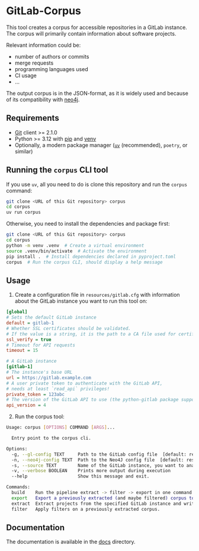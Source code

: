 <!--
SPDX-FileCopyrightText: 2021 German Aerospace Center (DLR)
SPDX-License-Identifier: MIT
-->


# GitLab-Corpus

This tool creates a corpus for accessible repositories in a GitLab instance. 
The corpus will primarily contain information about software projects.

Relevant information could be:  

- number of authors or commits
- merge requests
- programming languages used
- CI usage  
- …

The output corpus is in the JSON-format, as it is widely used and because of its compatibility with [neo4j](https://neo4j.com/).

## Requirements

- [Git](https://git-scm.com/) client >= 2.1.0
- Python >= 3.12 with [pip](https://pip.pypa.io/en/stable/) and [venv](https://docs.python.org/3/library/venv.html)
- Optionally, a modern package manager ([`uv`](https://docs.astral.sh/uv/) (recommended), `poetry`, or similar)

## Running the `corpus` CLI tool

If you use `uv`, all you need to do is clone this repository and run the `corpus` command:

```bash
git clone <URL of this Git repository> corpus
cd corpus
uv run corpus
```  

Otherwise, you need to install the dependencies and package first:

```bash
git clone <URL of this Git repository> corpus
cd corpus
python -m venv .venv  # Create a virtual environment
source .venv/bin/activate  # Activate the environment
pip install .  # Install dependencies declared in pyproject.toml
corpus  # Run the corpus CLI, should display a help message
```

## Usage

1. Create a configuration file in `resources/gitlab.cfg`
with information about the GitLab instance you want to run this tool on: 

```ini
[global]
# Sets the default GitLab instance
default = gitlab-1
# Whether SSL certificates should be validated.
# If the value is a string, it is the path to a CA file used for certificate validation.
ssl_verify = true
# Timeout for API requests
timeout = 15

# A GitLab instance
[gitlab-1]
# The instance's base URL
url = https://gitlab.example.com
# A user private token to authenticate with the GitLab API,
# needs at least `read_api` privileges!
private_token = 123abc
# The version of the GitLab API to use (the python-gitlab package supports '4' only) 
api_version = 4
```
 
2. Run the corpus tool:

```bash
Usage: corpus [OPTIONS] COMMAND [ARGS]...

  Entry point to the corpus cli.

Options:
  -g, --gl-config TEXT     Path to the GitLab config file  [default: resources/gitlab.cfg]
  -n, --neo4j-config TEXT  Path to the Neo4J config file  [default: resources/neo4j.cfg]
  -s, --source TEXT        Name of the GitLab instance, you want to analyze, if not the default value of your configuration
  -v, --verbose BOOLEAN    Prints more output during execution
  --help                   Show this message and exit.

Commands:
  build    Run the pipeline extract -> filter -> export in one command.
  export   Export a previously extracted (and maybe filtered) corpus to...
  extract  Extract projects from the specified GitLab instance and write...
  filter   Apply filters on a previously extracted corpus.
```

## Documentation

The documentation is available in the [docs](docs/source) directory.
